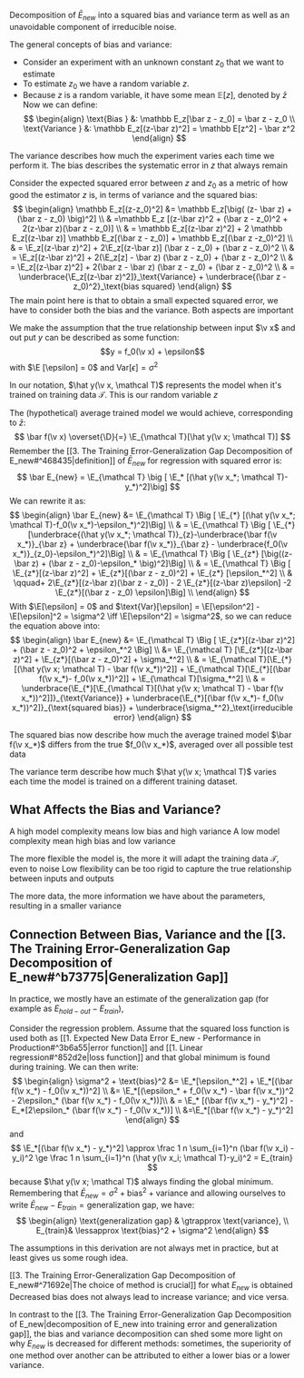 Decomposition of $\bar E_{new}$ into a squared bias and variance term as well as an unavoidable component of irreducible noise.

The general concepts of bias and variance:
- Consider an experiment with an unknown constant $z_0$ that we want to estimate
- To estimate $z_0$ we have a random variable $z$.
- Because $z$ is a random variable, it have some mean $\mathbb E[z]$, denoted by $\bar z$
Now we can define:
$$
\begin{align}
\text{Bias } &: \mathbb E_z[\bar z - z_0] = \bar z - z_0 \\
\text{Variance } &: \mathbb E_z[(z-\bar z)^2] = \mathbb E[z^2] - \bar z^2
\end{align}
$$

The variance describes how much the experiment varies each time we perform it.
The bias describes the systematic error in $z$ that always remain

Consider the expected squared error between $z$ and $z_0$ as a metric of how good the estimator $z$ is, in terms of variance and the squared bias:
$$
\begin{align}
\mathbb E_z[(z-z_0)^2] &= \mathbb E_z[\big( (z- \bar z) + (\bar z - z_0) \big)^2] \\
& =\mathbb E_z [(z-\bar z)^2 + (\bar z - z_0)^2 + 2(z-\bar z)(\bar z - z_0)] \\
& = \mathbb E_z[(z-\bar z)^2] + 2 \mathbb E_z[(z-\bar z)] \mathbb E_z[(\bar z - z_0)] + \mathbb E_z[(\bar z -z_0)^2] \\
& = \E_z[(z-\bar z)^2] + 2\E_z[(z-\bar z)] (\bar z - z_0) + (\bar z - z_0)^2 \\
& = \E_z[(z-\bar z)^2] + 2(\E_z[z] - \bar z) (\bar z - z_0) + (\bar z - z_0)^2 \\
& = \E_z[(z-\bar z)^2] + 2(\bar z - \bar z) (\bar z - z_0) + (\bar z - z_0)^2 \\
& = \underbrace{\E_z[(z-\bar z)^2]}_\text{Variance} + \underbrace{(\bar z - z_0)^2}_\text{bias squared}
\end{align}
$$
The main point here is that to obtain a small expected squared error, we have to consider both the bias and the variance. Both aspects are important

We make the assumption that the true relationship between input $\v x$ and out put $y$ can be described as some function: 
$$y = f_0(\v x) + \epsilon$$ with $\E [\epsilon] = 0$ and $\text{Var}[\epsilon] = \sigma^2$ 

In our notation, $\hat y(\v x, \mathcal T)$ represents the model when it's trained on training data $\mathcal T$. This is our random variable $z$

The (hypothetical) average trained model we would achieve, corresponding to $\bar z$:
$$
\bar f(\v x) \overset{\D}{=} \E_{\mathcal T}[\hat y(\v x; \mathcal T)]
$$
Remember the [[3. The Training Error-Generalization Gap Decomposition of E_new#^468435|definition]] of $\bar E_{new}$ for regression with squared error is:
$$
\bar E_{new} = \E_{\mathcal T} \big [ \E_* [(\hat y(\v x_*; \mathcal T)-y_*)^2]\big]
$$
We can rewrite it as:
$$
\begin{align}
\bar E_{new} &= \E_{\mathcal T} \Big [ \E_{*} [(\hat y(\v x_*; \mathcal T)-f_0(\v x_*)-\epsilon_*)^2]\Big] \\
& = \E_{\mathcal T} \Big [ \E_{*} [\underbrace{(\hat y(\v x_*; \mathcal T)}_{z}-\underbrace{\bar f(\v x_*)}_{\bar z} + \underbrace{\bar f(\v x_*)}_{\bar z} - \underbrace{f_0(\v x_*)}_{z_0}-\epsilon_*)^2]\Big] \\
& = \E_{\mathcal T} \Big [ \E_{z*} [\big((z-\bar z) + (\bar z - z_0)-\epsilon_* \big)^2]\Big] \\
& = \E_{\mathcal T} \Big [ \E_{z*}[(z-\bar z)^2] + \E_{z*}[(\bar z - z_0)^2] + \E_{z*} [\epsilon_*^2] \\ & \qquad+ 2\E_{z*}[(z-\bar z)(\bar z - z_0)] - 2 \E_{z*}[(z-\bar z)\epsilon] -2 \E_{z*}[(\bar z - z_0) \epsilon]\Big] \\ 
\end{align}
$$
With $\E[\epsilon] = 0$ and $\text{Var}[\epsilon] = \E[\epsilon^2] - \E[\epsilon]^2 = \sigma^2 \iff \E[\epsilon^2] = \sigma^2$, so we can reduce the equation above into:
$$ 
\begin{align}
 \bar E_{new} &= \E_{\mathcal T} \Big [ \E_{z*}[(z-\bar z)^2] + (\bar z - z_0)^2 + \epsilon_*^2 \Big] \\
 &= \E_{\mathcal T} [\E_{z*}[(z-\bar z)^2] + \E_{z*}[(\bar z - z_0)^2] + \sigma_*^2] \\
 & = \E_{\mathcal T}[\E_{*}[(\hat y(\v x; \mathcal T) - \bar f(\v x_*))^2]] + \E_{\mathcal T}[\E_{*}[(\bar f(\v x_*)- f_0(\v x_*))^2]] + \E_{\mathcal T}[\sigma_*^2] \\
 & = \underbrace{\E_{*}[\E_{\mathcal T}[(\hat y(\v x; \mathcal T) - \bar f(\v x_*))^2]]}_{\text{Variance}} + \underbrace{\E_{*}[(\bar f(\v x_*)- f_0(\v x_*))^2]}_{\text{squared bias}} + \underbrace{\sigma_*^2}_\text{irreducible error} 
 \end{align}
$$

The squared bias now describe how much the average trained model $\bar f(\v x_*)$ differs from the true $f_0(\v x_*)$, averaged over all possible test data

The variance term describe how much $\hat y(\v x; \mathcal T)$ varies each time the model is trained on a different training dataset.

## What Affects the Bias and Variance?

A high model complexity means low bias and high variance
A low model complexity mean high bias and low variance

The more flexible the model is, the more it will adapt the training data $\mathcal T$, even to noise
Low flexibility can be too rigid to capture the true relationship between inputs and outputs

The more data, the more information we have about the parameters, resulting in a smaller variance
## Connection Between Bias, Variance and the [[3. The Training Error-Generalization Gap Decomposition of E_new#^b73775|Generalization Gap]]
In practice, we mostly have an estimate of the generalization gap (for example as $E_{hold-out} - E_{train}$), 

Consider the regression problem. Assume that the squared loss function is used both as [[1. Expected New Data Error E_new - Performance in Production#^3b6a55|error function]] and [[1. Linear regression#^852d2e|loss function]] and that global minimum is found during training. We can then write:
$$
\begin{align}
\sigma^2 + \text{bias}^2 &= \E_*[\epsilon_*^2] + \E_*[(\bar f(\v x_*) - f_0(\v x_*))^2] \\ 
&= \E_*[(\epsilon_* + f_0(\v x_*) - \bar f(\v x_*))^2 - 2\epsilon_* (\bar f(\v x_*) - f_0(\v x_*))]\\
& = \E_* [(\bar f(\v x_*) - y_*)^2] - E_*[2\epsilon_* (\bar f(\v x_*) - f_0(\v x_*))] \\
&=\E_*[(\bar f(\v x_*) - y_*)^2]
\end{align}
$$
and 
$$
\E_*[(\bar f(\v x_*) - y_*)^2] \approx \frac 1 n \sum_{i=1}^n (\bar f(\v x_i) - y_i)^2 \ge \frac 1 n \sum_{i=1}^n (\hat y(\v x_i; \mathcal T)-y_i)^2 = E_{train}
$$
because $\hat y(\v x; \mathcal T)$ always finding the global minimum. 
Remembering that $\bar E_{new} = \sigma^2 + \text{bias}^2 + \text{variance}$ and allowing ourselves to write $\bar E_{new} - E_{train} = \text{generalization gap}$, we have:
$$
\begin{align}
\text{generalization gap} & \gtrapprox \text{variance}, \\
E_{train}& \lessapprox \text{bias}^2 + \sigma^2
\end{align}
$$

The assumptions in this derivation are not always met in practice, but at least gives us some rough idea.

[[3. The Training Error-Generalization Gap Decomposition of E_new#^71692e|The choice of method is crucial]] for what $E_{new}$ is obtained
Decreased bias does not always lead to increase variance; and vice versa.

In contrast to the [[3. The Training Error-Generalization Gap Decomposition of E_new|decomposition of E_new into training error and generalization gap]], the bias and variance decomposition can shed some more light on why $E_{new}$ is decreased for different methods: sometimes, the superiority of one method over another can be attributed to either a lower bias or a lower variance.
